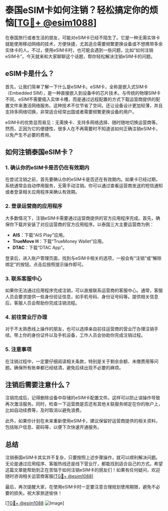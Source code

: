 # 泰国eSIM卡如何注销？轻松搞定你的烦恼[[TG💪+ @esim1088](https://t.me/s/esim1088)]

在泰国旅行或者生活的朋友，可能对eSIM卡已经不陌生了。它是一种无需实体卡就能使用移动网络的技术，方便快捷，尤其适合需要频繁更换设备或不想携带多余实体卡的人。不过，使用eSIM卡时，也可能会遇到一些问题，比如“如何注销eSIM卡”。今天就来和大家聊聊这个话题，帮你轻松解决注销eSIM卡的问题。

## eSIM卡是什么？

首先，让我们简单了解一下什么是eSIM卡。eSIM卡，全称是嵌入式SIM卡（Embedded SIM），是一种直接嵌入到设备中的芯片技术。与传统的物理SIM卡不同，eSIM不需要插入实体卡槽，而是通过远程配置的方式下载运营商提供的配置文件来激活网络服务。这种技术不仅节省了空间，还让设备设计更加轻薄，并且支持多网络切换，非常适合经常出国或者需要频繁更换设备的用户。

eSIM卡的优势显而易见：无需换卡、支持多网络选择、随时随地切换运营商等。然而，正因为它的便捷性，很多人在不再需要时不知道该如何正确注销eSIM卡，以免产生不必要的费用。

## 如何注销泰国eSIM卡？

### 1. 确认你的eSIM卡是否仍在有效期内

在尝试注销之前，首先要确认你的eSIM卡是否还在有效期内。如果卡已经过期，系统通常会自动停用服务，无需手动注销。你可以通过查看运营商发送的短信通知或者登录相关应用程序来确认有效期。

### 2. 登录运营商的应用程序

大多数情况下，注销eSIM卡需要通过运营商提供的官方应用程序完成。首先，确保你下载并安装了对应运营商的官方应用程序。以泰国三大主要运营商为例：

- **AIS**：下载“AIS Play”应用。
- **TrueMove H**：下载“TrueMoney Wallet”应用。
- **DTAC**：下载“DTAC App”。

登录后，进入账户管理页面，找到与eSIM卡相关的选项，一般会有“注销”或“解除绑定”的按钮。点击后按照提示操作即可。

### 3. 联系客服中心

如果你无法通过应用程序完成注销，可以直接联系运营商的客服中心。通常，客服人员会要求提供一些身份验证信息，如手机号码、身份证号码等。提供相关信息后，客服人员会帮助你完成注销流程。

### 4. 前往营业厅办理

对于不太熟悉线上操作的朋友，也可以选择亲自前往运营商的营业厅办理注销手续。带上你的身份证件以及手机设备，工作人员会协助你完成注销过程。

### 5. 注意事项

在注销过程中，一定要仔细阅读相关条款，特别是关于剩余余额、未缴费用等问题。确保所有账单都已经结清，避免后续出现不必要的麻烦。

## 注销后需要注意什么？

注销完成后，记得删除设备中存储的eSIM卡配置文件。这样可以防止误操作导致再次激活服务。同时，检查一下运营商是否还有其他关联服务绑定在你的账户上，比如自动续费等，及时取消以避免浪费。

此外，如果你计划在未来重新使用eSIM卡，建议保留好运营商提供的相关资料，包括账户信息、密码等，以便下次快速开通服务。

## 总结

注销泰国eSIM卡其实并不复杂，只要按照上述步骤操作，就可以顺利解决问题。无论是通过应用程序、客服热线还是线下营业厅，都能找到适合自己的方式。希望这篇文章能帮助到正在苦恼于如何注销eSIM卡的朋友们！如果有任何疑问，欢迎随时咨询相关运营商客服[[TG💪+ @esim1088](https://t.me/s/esim1088)]

最后，再次提醒大家，在使用eSIM卡时一定要注意合理规划使用期限，避免不必要的损失。祝大家旅途愉快！

[[TG💪+ @esim1088](https://t.me/s/esim1088) ![Image](https://i.postimg.cc/4NQfJmqS/Snipaste-2025-05-13-00-14-12.png)]